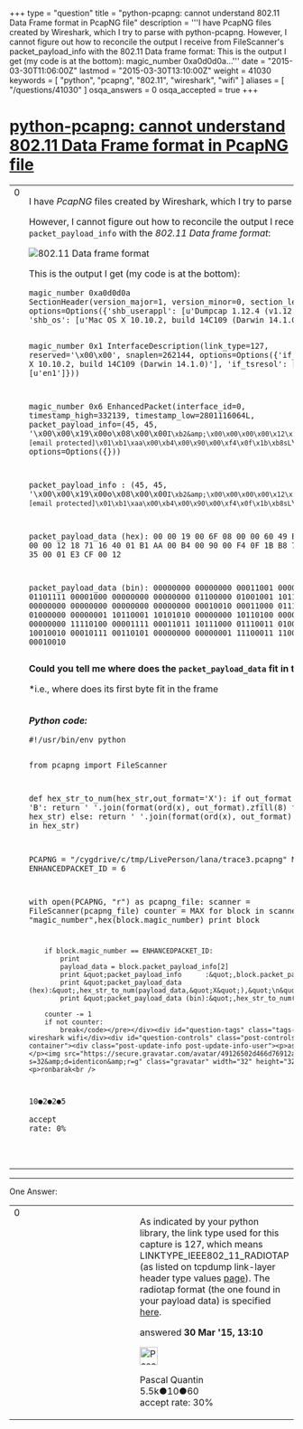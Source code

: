 +++
type = "question"
title = "python-pcapng: cannot understand 802.11 Data Frame format in PcapNG file"
description = '''I have PcapNG files created by Wireshark, which I try to parse with python-pcapng. However, I cannot figure out how to reconcile the output I receive from FileScanner&#x27;s packet_payload_info with the 802.11 Data frame format:  This is the output I get (my code is at the bottom): magic_number 0xa0d0d0a...'''
date = "2015-03-30T11:06:00Z"
lastmod = "2015-03-30T13:10:00Z"
weight = 41030
keywords = [ "python", "pcapng", "802.11", "wireshark", "wifi" ]
aliases = [ "/questions/41030" ]
osqa_answers = 0
osqa_accepted = true
+++

<div class="headNormal">

# [python-pcapng: cannot understand 802.11 Data Frame format in PcapNG file](/questions/41030/python-pcapng-cannot-understand-80211-data-frame-format-in-pcapng-file)

</div>

<div id="main-body">

<div id="askform">

<table id="question-table" style="width:100%;"><colgroup><col style="width: 50%" /><col style="width: 50%" /></colgroup><tbody><tr class="odd"><td style="width: 30px; vertical-align: top"><div class="vote-buttons"><div id="post-41030-score" class="post-score" title="current number of votes">0</div><div id="favorite-count" class="favorite-count"></div></div></td><td><div id="item-right"><div class="question-body"><p>I have <em>PcapNG</em> files created by Wireshark, which I try to parse with <code>python-pcapng</code>.</p><p>However, I cannot figure out how to reconcile the output I receive from <code>FileScanner</code>'s <code>packet_payload_info</code> with the <em>802.11 Data frame format</em>:</p><p><img src="http://i.stack.imgur.com/4E5DQ.png" alt="802.11 Data frame format" /></p><p>This is the output I get (my code is at the bottom):</p><pre><code>magic_number 0xa0d0d0a
SectionHeader(version_major=1, version_minor=0, section_length=-1, options=Options({&#39;shb_userappl&#39;: [u&#39;Dumpcap 1.12.4 (v1.12.4-0-gb4861da from master-1.12)&#39;], &#39;shb_os&#39;: [u&#39;Mac OS X 10.10.2, build 14C109 (Darwin 14.1.0)&#39;]}))

magic_number 0x1
InterfaceDescription(link_type=127, reserved=&#39;\x00\x00&#39;, snaplen=262144, options=Options({&#39;if_os&#39;: [u&#39;Mac OS X 10.10.2, build 14C109 (Darwin 14.1.0)&#39;], &#39;if_tsresol&#39;: [6], &#39;if_name&#39;: [u&#39;en1&#39;]}))

magic_number 0x6
EnhancedPacket(interface_id=0, timestamp_high=332139, timestamp_low=2801116064L, packet_payload_info=(45, 45, &#39;\x00\x00\x19\x00o\x08\x00\x00`I\xb2&amp;\x00\x00\x00\x00\x12\x18q\[email protected]\x01\xb1\xaa\x00\xb4\x00\x90\x00\xf4\x0f\x1b\xb8sL`\x92\x175\x00\x01\xe3\xcf\x00\x12&#39;), options=Options({}))

packet_payload_info      : (45, 45, &#39;\x00\x00\x19\x00o\x08\x00\x00`I\xb2&amp;\x00\x00\x00\x00\x12\x18q\[email protected]\x01\xb1\xaa\x00\xb4\x00\x90\x00\xf4\x0f\x1b\xb8sL`\x92\x175\x00\x01\xe3\xcf\x00\x12&#39;)

packet_payload_data (hex): 00 00 19 00 6F 08 00 00 60 49 B2 26 00 00 00 00 12 18 71 16 40 01 B1 AA 00 B4 00 90 00 F4 0F 1B B8 73 4C 60 92 17 35 00 01 E3 CF 00 12

packet_payload_data (bin): 00000000 00000000 00011001 00000000 01101111 00001000 00000000 00000000 01100000 01001001 10110010 00100110 00000000 00000000 00000000 00000000 00010010 00011000 01110001 00010110 01000000 00000001 10110001 10101010 00000000 10110100 00000000 10010000 00000000 11110100 00001111 00011011 10111000 01110011 01001100 01100000 10010010 00010111 00110101 00000000 00000001 11100011 11001111 00000000 00010010</code></pre><p><strong>Could you tell me where does the <code>packet_payload_data</code> fit in the 802.11 Data frame?</strong>*</p><p>*i.e., where does its first byte fit in the frame<br />
<br />
</p><p><strong><em>Python code:</em></strong></p><pre><code>#!/usr/bin/env python

from pcapng import FileScanner

def hex_str_to_num(hex_str,out_format=&#39;X&#39;):
    if out_format.upper() == &#39;B&#39;:
        return &#39; &#39;.join(format(ord(x), out_format).zfill(8) for x in hex_str)
    else:
        return &#39; &#39;.join(format(ord(x), out_format).zfill(2) for x in hex_str)

PCAPNG = &quot;/cygdrive/c/tmp/LivePerson/lana/trace3.pcapng&quot;
MAX = 3
ENHANCEDPACKET_ID = 6

with open(PCAPNG, &quot;r&quot;) as pcapng_file:
    scanner = FileScanner(pcapng_file)
    counter = MAX
    for block in scanner:
        print
        print &quot;magic_number&quot;,hex(block.magic_number)
        print block

        if block.magic_number == ENHANCEDPACKET_ID:
            print
            payload_data = block.packet_payload_info[2]
            print &quot;packet_payload_info      :&quot;,block.packet_payload_info,&quot;\n&quot;
            print &quot;packet_payload_data (hex):&quot;,hex_str_to_num(payload_data,&quot;X&quot;),&quot;\n&quot;
            print &quot;packet_payload_data (bin):&quot;,hex_str_to_num(payload_data,&quot;b&quot;)

        counter -= 1
        if not counter:
            break</code></pre></div><div id="question-tags" class="tags-container tags">python pcapng 802.11 wireshark wifi</div><div id="question-controls" class="post-controls"></div><div class="post-update-info-container"><div class="post-update-info post-update-info-user"><p>asked <strong>30 Mar '15, 11:06</strong></p><img src="https://secure.gravatar.com/avatar/49126502d466d76912a86cec6cbcf0e2?s=32&amp;d=identicon&amp;r=g" class="gravatar" width="32" height="32" alt="ronbarak&#39;s gravatar image" /><p>ronbarak<br />
<span class="score" title="10 reputation points">10</span><span title="2 badges"><span class="badge1">●</span><span class="badgecount">2</span></span><span title="2 badges"><span class="silver">●</span><span class="badgecount">2</span></span><span title="5 badges"><span class="bronze">●</span><span class="badgecount">5</span></span><br />
<span class="accept_rate" title="Rate of the user&#39;s accepted answers">accept rate:</span> <span title="ronbarak has no accepted answers">0%</span> </br></br></p></img></div></div><div id="comments-container-41030" class="comments-container"></div><div id="comment-tools-41030" class="comment-tools"></div><div class="clear"></div><div id="comment-41030-form-container" class="comment-form-container"></div><div class="clear"></div></div></td></tr></tbody></table>

------------------------------------------------------------------------

<div class="tabBar">

<span id="sort-top"></span>

<div class="headQuestions">

One Answer:

</div>

</div>

<span id="41036"></span>

<div id="answer-container-41036" class="answer accepted-answer">

<table style="width:100%;"><colgroup><col style="width: 50%" /><col style="width: 50%" /></colgroup><tbody><tr class="odd"><td style="width: 30px; vertical-align: top"><div class="vote-buttons"><div id="post-41036-score" class="post-score" title="current number of votes">0</div></div></td><td><div class="item-right"><div class="answer-body"><p>As indicated by your python library, the link type used for this capture is 127, which means LINKTYPE_IEEE802_11_RADIOTAP (as listed on tcpdump link-layer header type values <a href="http://www.tcpdump.org/linktypes.html">page</a>). The radiotap format (the one found in your payload data) is specified <a href="http://www.radiotap.org/">here</a>.</p></div><div class="answer-controls post-controls"></div><div class="post-update-info-container"><div class="post-update-info post-update-info-user"><p>answered <strong>30 Mar '15, 13:10</strong></p><img src="https://secure.gravatar.com/avatar/713f24fd877861260b71ecd455018625?s=32&amp;d=identicon&amp;r=g" class="gravatar" width="32" height="32" alt="Pascal%20Quantin&#39;s gravatar image" /><p>Pascal Quantin<br />
<span class="score" title="5544 reputation points"><span>5.5k</span></span><span title="10 badges"><span class="silver">●</span><span class="badgecount">10</span></span><span title="60 badges"><span class="bronze">●</span><span class="badgecount">60</span></span><br />
<span class="accept_rate" title="Rate of the user&#39;s accepted answers">accept rate:</span> <span title="Pascal Quantin has 92 accepted answers">30%</span></p></div></div><div id="comments-container-41036" class="comments-container"></div><div id="comment-tools-41036" class="comment-tools"></div><div class="clear"></div><div id="comment-41036-form-container" class="comment-form-container"></div><div class="clear"></div></div></td></tr></tbody></table>

</div>

<div class="paginator-container-left">

</div>

</div>

</div>

